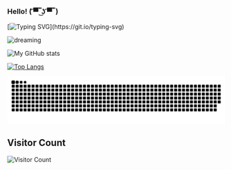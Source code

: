 ### Hello! ( ͡▀̿ ̿ ͜ʖ ͡▀̿ ̿ )
[![Typing SVG](https://readme-typing-svg.demolab.com?font=Montserrat&weight=600&size=50&duration=2000&pause=800&color=FFA6C9&center=true&vCenter=true&width=1000&height=100&lines=Welcome+To+My+Github+Profile.;Kirby+is+Sleeping+So+Stay+Silent.)](https://git.io/typing-svg)

![dreaming](https://user-images.githubusercontent.com/86033049/215239570-27af3fba-02f7-4ace-8685-8ce78594832f.gif)

![My GitHub stats](https://github-readme-stats-git-masterrstaa-rickstaa.vercel.app/api?username=ZaRamen&count_private=true&theme=dark)

[![Top Langs](https://github-readme-stats-git-masterrstaa-rickstaa.vercel.app/api/top-langs/?username=ZaRamen&layout=compact&theme=dark)](https://github.com/ZaRamen/github-readme-stats)



![snake gif](https://github.com/ZaRamen/ZaRamen/blob/output/github-contribution-grid-snake.svg)

## Visitor Count
![Visitor Count](https://profile-counter.glitch.me/ZaRamen/count.svg)

<!--
**ZaRamen/ZaRamen** is a ✨ _special_ ✨ repository because its `README.md` (this file) appears on your GitHub profile.
Here are some ideas to get you started:
-->
